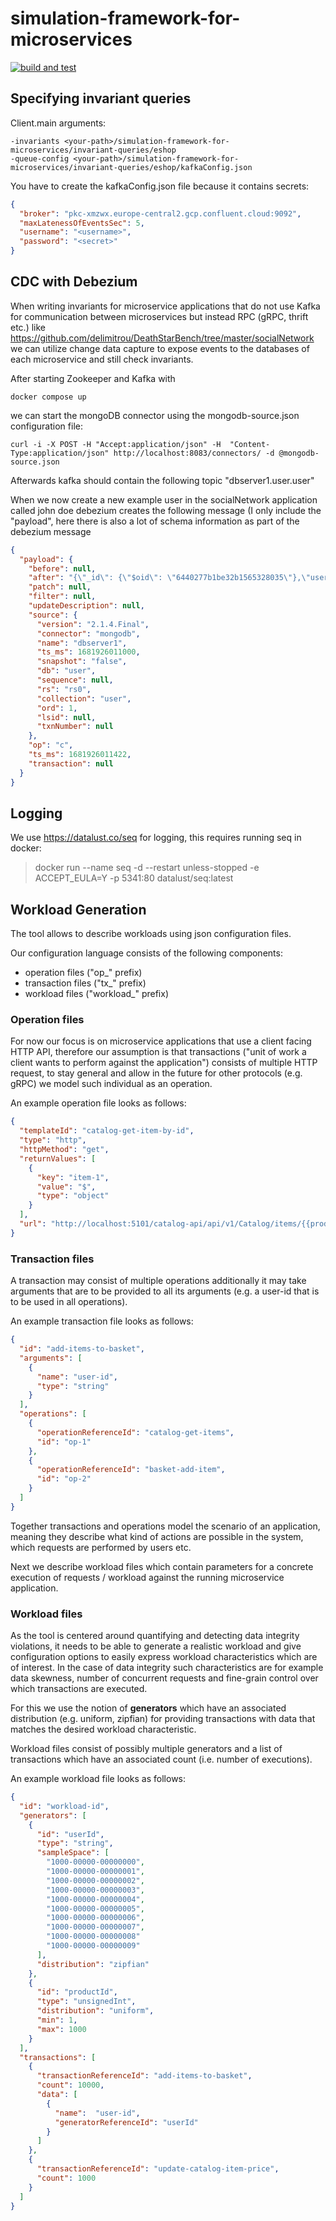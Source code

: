simulation-framework-for-microservices
======================================

[![build and test](https://github.com/otter-diku/simulation-framework-for-microservices/actions/workflows/build-and-test.yml/badge.svg)](https://github.com/otter-diku/simulation-framework-for-microservices/actions/workflows/build-and-test.yml)


## Specifying invariant queries

Client.main arguments:

```
-invariants <your-path>/simulation-framework-for-microservices/invariant-queries/eshop
-queue-config <your-path>/simulation-framework-for-microservices/invariant-queries/eshop/kafkaConfig.json
```

You have to create the kafkaConfig.json file because it contains secrets:

``` json
{
  "broker": "pkc-xmzwx.europe-central2.gcp.confluent.cloud:9092",
  "maxLatenessOfEventsSec": 5,
  "username": "<username>",
  "password": "<secret>"
}

```


## CDC with Debezium

When writing invariants for microservice applications that do not use Kafka for
communication between microservices but instead RPC (gRPC, thrift etc.) like
https://github.com/delimitrou/DeathStarBench/tree/master/socialNetwork
we can utilize change data capture to expose events to the databases of each
microservice and still check invariants.

After starting Zookeeper and Kafka with

``` shell
docker compose up
```

we can start the mongoDB  connector using the mongodb-source.json configuration file:

``` shell
curl -i -X POST -H "Accept:application/json" -H  "Content-Type:application/json" http://localhost:8083/connectors/ -d @mongodb-source.json
```

Afterwards kafka should contain the following topic "dbserver1.user.user"

When we now create a new example user in the socialNetwork application called
john doe debezium creates the following message (I only include the "payload", here
there is also a lot of schema information as part of the debezium message

``` json
{
  "payload": {
    "before": null,
    "after": "{\"_id\": {\"$oid\": \"6440277b1be32b1565328035\"},\"user_id\": {\"$numberLong\": \"1221160191339040768\"},\"first_name\": \"john\",\"last_name\": \"doe\",\"username\": \"john.doe\",\"salt\": \"D4TderGD3qY60b24xKoxMJccc2sYeY70\",\"password\": \"708a807a360abe4b478edf165266aa32564d66f74f054b238c3640428690fb6e\"}",
    "patch": null,
    "filter": null,
    "updateDescription": null,
    "source": {
      "version": "2.1.4.Final",
      "connector": "mongodb",
      "name": "dbserver1",
      "ts_ms": 1681926011000,
      "snapshot": "false",
      "db": "user",
      "sequence": null,
      "rs": "rs0",
      "collection": "user",
      "ord": 1,
      "lsid": null,
      "txnNumber": null
    },
    "op": "c",
    "ts_ms": 1681926011422,
    "transaction": null
  }
}
```

## Logging
We use  https://datalust.co/seq for logging, this requires running seq in docker:

> docker run --name seq -d --restart unless-stopped -e ACCEPT_EULA=Y -p 5341:80 datalust/seq:latest


## Workload Generation

The tool allows to describe workloads using json configuration files.

Our configuration language consists of the following components:

- operation files ("op_" prefix)
- transaction files ("tx_" prefix)
- workload files ("workload_" prefix)

### Operation files

For now our focus is on microservice applications that use a client facing HTTP API, therefore our
assumption is that transactions ("unit of work a client wants to perform against the application")
consists of multiple HTTP request, to stay general and allow in the future for other protocols (e.g. gRPC)
we model such individual as an operation.

An example operation file looks as follows:

``` json
{
  "templateId": "catalog-get-item-by-id",
  "type": "http",
  "httpMethod": "get",
  "returnValues": [
    {
      "key": "item-1",
      "value": "$",
      "type": "object"
    }
  ],
  "url": "http://localhost:5101/catalog-api/api/v1/Catalog/items/{{product-id}}"
}
```

### Transaction files

A transaction may consist of multiple operations additionally it may take
arguments that are to be provided to all its arguments (e.g. a user-id that
is to be used in all operations).

An example transaction file looks as follows:

``` json
{
  "id": "add-items-to-basket",
  "arguments": [
    {
      "name": "user-id",
      "type": "string"
    }
  ],
  "operations": [
    {
      "operationReferenceId": "catalog-get-items",
      "id": "op-1"
    },
    {
      "operationReferenceId": "basket-add-item",
      "id": "op-2"
    }
  ]
}
```

Together transactions and operations model the scenario of an application,
meaning they describe what kind of actions are possible in the system,
which requests are performed by users etc.

Next we describe workload files which contain parameters for a concrete
execution of requests / workload against the running microservice application.

### Workload files

As the tool is centered around quantifying and detecting data integrity violations,
it needs to be able to generate a realistic workload and give configuration options
to easily express workload characteristics which are of interest. In the case of data integrity
such characteristics are for example data skewness, number of concurrent requests
and fine-grain control over which transactions are executed.

For this we use the notion of **generators** which have an associated distribution (e.g. uniform, zipfian)
for providing transactions with data that matches the desired workload characteristic.

Workload files consist of possibly multiple generators and a list of transactions which have
an associated count (i.e. number of executions).

An example workload file looks as follows:

``` json
{
  "id": "workload-id",
  "generators": [
    {
      "id": "userId",
      "type": "string",
      "sampleSpace": [
        "1000-00000-00000000",
        "1000-00000-00000001",
        "1000-00000-00000002",
        "1000-00000-00000003",
        "1000-00000-00000004",
        "1000-00000-00000005",
        "1000-00000-00000006",
        "1000-00000-00000007",
        "1000-00000-00000008"
        "1000-00000-00000009"
      ],
      "distribution": "zipfian"
    },
    {
      "id": "productId",
      "type": "unsignedInt",
      "distribution": "uniform",
      "min": 1,
      "max": 1000
    }
  ],
  "transactions": [
    {
      "transactionReferenceId": "add-items-to-basket",
      "count": 10000,
      "data": [
        {
          "name":  "user-id",
          "generatorReferenceId": "userId"
        }
      ]
    },
    {
      "transactionReferenceId": "update-catalog-item-price",
      "count": 1000
    }
  ]
}
```

